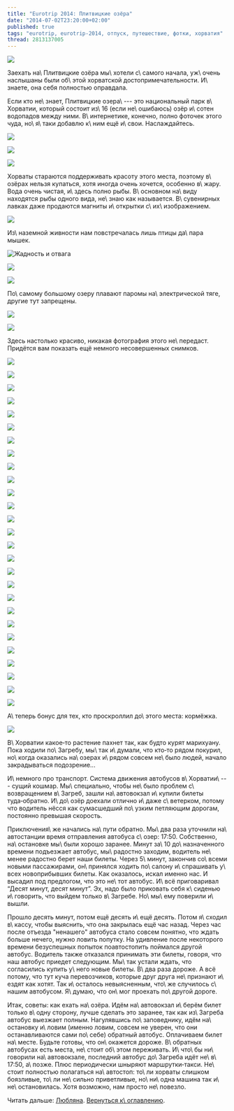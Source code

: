 ```yaml
---
title: "Eurotrip 2014: Плитвицкие озёра"
date: "2014-07-02T23:20:00+02:00"
published: true
tags: "eurotrip, eurotrip-2014, отпуск, путешествие, фотки, хорватия"
thread: 2813137005
---
```


![](/images/travel/2014-06-eurotrip/plitvice-cover.jpg)

Заехать на\ Плитвицкие озёра мы\ хотели с\ самого начала, уж\ очень наслышаны были об\ этой хорватской 
достопримечательности. И\ знаете, она себя полностью оправдала.

<!--more-->

Если кто не\ знает, Плитвицкие озера\ --- это национальный парк в\ Хорватии, который состоит из\ 16 (если не\ ошибаюсь) 
озёр и\ сотен водопадов между ними. В\ интернетике, конечно, полно фоточек этого чуда, но\ я\ таки добавлю к\ ним ещё 
и\ свои. Наслаждайтесь.

![](/images/travel/2014-06-eurotrip/plitvice-lakes-1.jpg)

![](/images/travel/2014-06-eurotrip/plitvice-lakes-2.jpg)

![](/images/travel/2014-06-eurotrip/plitvice-lakes-3.jpg)

Хорваты стараются поддерживать красоту этого места, поэтому в\ озёрах нельзя купаться, хотя иногда очень хочется, 
особенно в\ жару. Вода очень чистая, и\ здесь полно рыбы. В\ основном на\ виду находятся рыбы одного вида, не\ знаю как 
называется. В\ сувенирных лавках даже продаются магниты и\ открытки с\ их\ изображением. 

![](/images/travel/2014-06-eurotrip/plitvice-fish.jpg)

Из\ наземной живности нам повстречалась лишь птицы да\ пара мышек.

![Жадность и отвага](/images/travel/2014-06-eurotrip/plitvice-mouse-1.jpg "Жадность и отвага")

![](/images/travel/2014-06-eurotrip/plitvice-duck.jpg)

![](/images/travel/2014-06-eurotrip/plitvice-mouse-2.jpg)

По\ самому большому озеру плавают паромы на\ электрической тяге, другие тут запрещены.

![](/images/travel/2014-06-eurotrip/plitvice-ships-1.jpg)

![](/images/travel/2014-06-eurotrip/plitvice-ships-2.jpg)

Здесь настолько красиво, никакая фотография этого не\ передаст. Придётся вам показать ещё немного несовершенных снимков.

![](/images/travel/2014-06-eurotrip/plitvice-beauty-1.jpg)

![](/images/travel/2014-06-eurotrip/plitvice-beauty-2.jpg)

![](/images/travel/2014-06-eurotrip/plitvice-beauty-3.jpg)

![](/images/travel/2014-06-eurotrip/plitvice-beauty-4.jpg)

![](/images/travel/2014-06-eurotrip/plitvice-beauty-5.jpg)

![](/images/travel/2014-06-eurotrip/plitvice-beauty-6.jpg)

![](/images/travel/2014-06-eurotrip/plitvice-beauty-7.jpg)

![](/images/travel/2014-06-eurotrip/plitvice-beauty-8.jpg)

![](/images/travel/2014-06-eurotrip/plitvice-beauty-9.jpg)

![](/images/travel/2014-06-eurotrip/plitvice-beauty-10.jpg)

![](/images/travel/2014-06-eurotrip/plitvice-beauty-11.jpg)

![](/images/travel/2014-06-eurotrip/plitvice-beauty-12.jpg)

![](/images/travel/2014-06-eurotrip/plitvice-beauty-13.jpg)

![](/images/travel/2014-06-eurotrip/plitvice-beauty-14.jpg)

![](/images/travel/2014-06-eurotrip/plitvice-beauty-15.jpg)

![](/images/travel/2014-06-eurotrip/plitvice-beauty-16.jpg)

![](/images/travel/2014-06-eurotrip/plitvice-beauty-17.jpg)

![](/images/travel/2014-06-eurotrip/plitvice-beauty-18.jpg)

![](/images/travel/2014-06-eurotrip/plitvice-beauty-19.jpg)

![](/images/travel/2014-06-eurotrip/plitvice-beauty-20.jpg)

![](/images/travel/2014-06-eurotrip/plitvice-beauty-21.jpg)

![](/images/travel/2014-06-eurotrip/plitvice-beauty-22.jpg)

![](/images/travel/2014-06-eurotrip/plitvice-beauty-23.jpg)

![](/images/travel/2014-06-eurotrip/plitvice-beauty-24.jpg)

![](/images/travel/2014-06-eurotrip/plitvice-beauty-25.jpg)

![](/images/travel/2014-06-eurotrip/plitvice-beauty-26.jpg)

![](/images/travel/2014-06-eurotrip/plitvice-beauty-27.jpg)

А\ теперь бонус для тех, кто проскроллил до\ этого места: кормёжка.

![](https://www.youtube.com/watch?v=CI7Yldci33I)

В\ Хорватии какое&#8209;то растение пахнет так, как будто курят марихуану. Пока ходили по\ Загребу, мы\ так и\ думали, 
что кто&#8209;то рядом покурил, но\ когда оказались на\ озерах и\ рядом совсем не\ было людей, начало закрадываться 
подозрение...

И\ немного про транспорт. Система движения автобусов в\ Хорватии\ --- сущий кошмар. Мы\ специально, чтобы не\ было 
проблем с\ возвращением в\ Загреб, зашли на\ автовокзал и\ купили билеты туда&#8209;обратно. И\ до\ озёр доехали отлично 
и\ даже с\ ветерком, потому что водитель нёсся как сумасшедший по\ узким петляющим дорогам, постоянно превышая скорость.

Приключения\ же начались на\ пути обратно. Мы\ два раза уточнили на\ автостанции время отправления автобуса с\ озер: 
17:50. Собственно, на\ остановке мы\ были хорошо заранее. Минут за\ 10 до\ назначенного времени подъезжает автобус, 
мы\ радостно заходим, водитель не\ менее радостно берет наши билеты. Через 5\ минут, закончив со\ всеми новыми 
пассажирами, он\ принялся ходить по\ салону и\ спрашивать у\ всех новоприбывших билеты. Как оказалось, искал именно нас.
И высадил под предлогом, что это не\ тот автобус. И\ всё приговаривал “Десят минут, десят минут”. Эх, надо было 
приковать себя к\ сиденью и\ говорить, что выйдем только в\ Загребе. Но\ мы\ ему поверили и\ вышли. 

Прошло десять минут, потом ещё десять и\ ещё десять. Потом я\ сходил в\ кассу, чтобы выяснить, что она закрылась ещё час 
назад. Через час после отъезда "ненашего" автобуса стало совсем понятно, что ждать больше нечего, нужно ловить попутку. 
На удивление после некоторого времени безуспешных попыток поавтостопить поймался другой автобус. Водитель также 
отказался принимать эти билеты, говоря, что наш автобус приедет следующим. Мы\ так устали ждать, что согласились купить 
у\ него новые билеты. В\ два раза дороже. А всё потому, что тут куча перевозчиков, которые друг друга не\ признают 
и\ ездят как хотят. Так и\ осталось невыясненным, что\ же случилось с\ нашим автобусом. Я\ думаю, что он\ мог проехать 
по\ другой дороге.

Итак, советы: как ехать на\ озёра. Идём на\ автовокзал и\ берём билет только в\ одну сторону, лучше сделать это заранее, 
так как из\ Загреба автобус выезжает полным. Нагулявшись по\ заповеднику, идём на\ остановку и\ ловим (именно ловим, 
совсем не уверен, что они останавливаются сами по\ себе) обратный автобус. Оплачиваем билет на\ месте. Будьте готовы, 
что он\ окажется дороже. В\ обратных автобусах есть места, не\ стоит об\ этом переживать. И\ что\ бы ни\ говорили 
на\ автовокзале, последний автобус до\ Загреба идёт не\ в\ 17:50, а\ позже. Плюс периодически шныряют 
маршрутки&#8209;такси. Не\ стоит полностью полагаться на\ автостоп: то\ ли хорваты слишком боязливые, то\ ли не\ сильно 
приветливые, но\ ни\ одна машина так и\ не\ остановилась. Хотя возможно, нам просто не\ повезло.

Читать дальше: [Любляна](/post/eurotrip-2014-ljubljana/). [Вернуться к\ оглавлению](/post/eurotrip-2014/).
